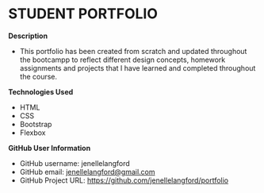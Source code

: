 # STUDENT PORTFOLIO

**Description**
* This portfolio has been created from scratch and updated throughout the bootcampp to reflect different design concepts, homework assignments and projects that I have learned and completed throughout the course. 

**Technologies Used**
* HTML
* CSS
* Bootstrap
* Flexbox




**GitHub User Information**
* GitHub username: jenellelangford
* GitHub email: jenellelangford@gmail.com
* GitHub Project URL: https://github.com/jenellelangford/portfolio
